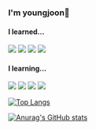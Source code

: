 ### I'm youngjoon👋

#### I learned...
<img src="https://img.shields.io/badge/C-A8B9CC?style=flat-square&logo=C&logoColor=white"/> <img src="https://img.shields.io/badge/C++-00599C?style=flat-square&logo=C++&logoColor=white"/> <img src="https://img.shields.io/badge/Java-007396?style=flat-square&logo=Java&logoColor=white"/> <img src="https://img.shields.io/badge/HTML5-E34F26?style=flat-square&logo=HTML5&logoColor=white"/>

#### I learning...
<img src="https://img.shields.io/badge/Spring-6DB33F?style=flat-square&logo=Spring&logoColor=white"/> <img src="https://img.shields.io/badge/JavaScript-F7DF1E?style=flat-square&logo=JavaScript&logoColor=white"/> <img src="https://img.shields.io/badge/OpenStack-ED1944?style=flat-square&logo=OpenStack&logoColor=white"/> <img src="https://img.shields.io/badge/k8s-326CE5?style=flat-square&logo=Kubernetes&logoColor=white"/>



[![Top Langs](https://github-readme-stats.vercel.app/api/top-langs/?username=Kim-Young-Joon&layout=compact)](https://github.com/anuraghazra/github-readme-stats)

[![Anurag's GitHub stats](https://github-readme-stats.vercel.app/api?username=Kim-Young-Joon)](https://github.com/Kim-Young-Joon/github-readme-stats)
